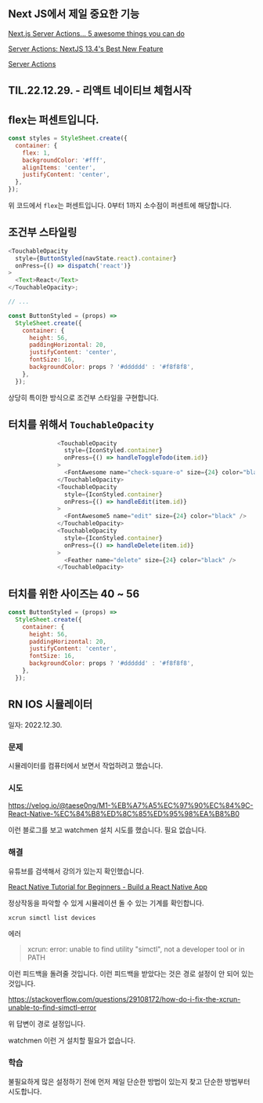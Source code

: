## Next JS에서 제일 중요한 기능

[Next.js Server Actions... 5 awesome things you can do](https://www.youtube.com/watch?v=O94ESaJtHtM)

[Server Actions: NextJS 13.4's Best New Feature](https://www.youtube.com/watch?v=czvSZqnpTHs)

[Server Actions](https://nextjs.org/docs/app/building-your-application/data-fetching/server-actions)

## TIL.22.12.29. - 리액트 네이티브 체험시작

## flex는 퍼센트입니다.

```js
const styles = StyleSheet.create({
  container: {
    flex: 1,
    backgroundColor: '#fff',
    alignItems: 'center',
    justifyContent: 'center',
  },
});
```

위 코드에서 `flex`는 퍼센트입니다. 0부터 1까지 소수점이 퍼센트에 해당합니다.

## 조건부 스타일링

```js
<TouchableOpacity
  style={ButtonStyled(navState.react).container}
  onPress={() => dispatch('react')}
>
  <Text>React</Text>
</TouchableOpacity>;

// ...

const ButtonStyled = (props) =>
  StyleSheet.create({
    container: {
      height: 56,
      paddingHorizontal: 20,
      justifyContent: 'center',
      fontSize: 16,
      backgroundColor: props ? '#dddddd' : '#f8f8f8',
    },
  });
```

상당히 특이한 방식으로 조건부 스타일을 구현합니다.

## 터치를 위해서 `TouchableOpacity`

```js
              <TouchableOpacity
                style={IconStyled.container}
                onPress={() => handleToggleTodo(item.id)}
              >
                <FontAwesome name="check-square-o" size={24} color="black" />
              </TouchableOpacity>
              <TouchableOpacity
                style={IconStyled.container}
                onPress={() => handleEdit(item.id)}
              >
                <FontAwesome5 name="edit" size={24} color="black" />
              </TouchableOpacity>
              <TouchableOpacity
                style={IconStyled.container}
                onPress={() => handleDelete(item.id)}
              >
                <Feather name="delete" size={24} color="black" />
              </TouchableOpacity>
```

## 터치를 위한 사이즈는 40 ~ 56

```js
const ButtonStyled = (props) =>
  StyleSheet.create({
    container: {
      height: 56,
      paddingHorizontal: 20,
      justifyContent: 'center',
      fontSize: 16,
      backgroundColor: props ? '#dddddd' : '#f8f8f8',
    },
  });
```

## RN IOS 시뮬레이터

일자: 2022.12.30.

### 문제

시뮬레이터를 컴퓨터에서 보면서 작업하려고 했습니다.

### 시도

https://velog.io/@taese0ng/M1-%EB%A7%A5%EC%97%90%EC%84%9C-React-Native-%EC%84%B8%ED%8C%85%ED%95%98%EA%B8%B0

이런 블로그를 보고 watchmen 설치 시도를 했습니다. 필요 없습니다.

### 해결

유튜브를 검색해서 강의가 있는지 확인했습니다.

[React Native Tutorial for Beginners - Build a React Native App](https://youtu.be/0-S5a0eXPoc?t=878)

정상작동을 파악할 수 있게 시뮬레이션 돌 수 있는 기계를 확인합니다.

```sh
xcrun simctl list devices
```

에러

> xcrun: error: unable to find utility "simctl", not a developer tool or in PATH

이런 피드백을 돌려줄 것입니다. 이런 피드백을 받았다는 것은 경로 설정이 안 되어 있는 것입니다.

https://stackoverflow.com/questions/29108172/how-do-i-fix-the-xcrun-unable-to-find-simctl-error

위 답변이 경로 설정입니다.

watchmen 이런 거 설치할 필요가 없습니다.

### 학습

불필요하게 많은 설정하기 전에 먼저 제일 단순한 방법이 있는지 찾고 단순한 방법부터 시도합니다.
